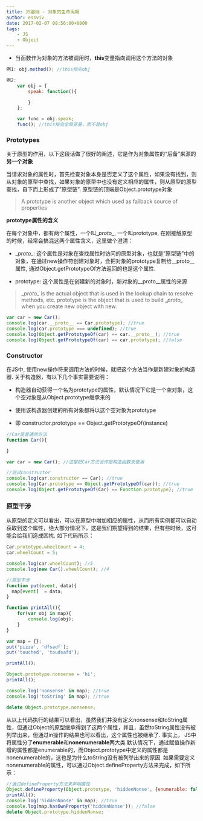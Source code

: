 ```yaml
---
title: JS基础 - 对象的生命周期
author: essviv
date: 2017-02-07 08:56:00+0800
tags:
	- JS
	- Object
---
```


* 当函数作为对象的方法被调用时，**this**变量指向调用这个方法的对象

````javascript
例1: obj.method(); //this指向obj

例2:
	var obj = {
		speak: function(){

		}
	};

	var func = obj.speak;
	func(); //this指向全局变量，而不是obj
````

### Prototypes

关于原型的作用，以下这段话做了很好的阐述，它是作为对象属性的“后备”来源的**另一个对象**

当请求对象的属性时，首先检查对象本身是否定义了这个属性，如果没有找到，则从对象的原型中查找，如果对象的原型中也没有定义相应的属性，则从原型的原型查找，自下而上形成了”原型链". 原型链的顶端是Object.prototype对象

> A prototype is another object which used as fallback source of properties

**prototype属性的含义**

在每个对象中，都有两个属性，一个叫\__proto\__, 一个叫prototype, 在刚接触原型的时候，经常会搞混这两个属性含义，这里做个澄清：

* \__proto\__: 这个属性是对象在查找属性时访问的原型对象，也就是”原型链”中的对象，在通过new操作符创建对象时，会把对象的prototype复制给\__proto\__属性, 通过Object.getPrototypeOf方法返回的也是这个属性.

* prototype: 这个属性是在创建新的对象时，新对象的\__proto\__属性的来源

> \__proto\__ is the actual object that is used in the lookup chain to resolve methods, etc. prototype is the object that is used to build \__proto\__ when you create new object with new.

````javascript
var car = new Car();
console.log(car.__proto__ == Car.prototype); //true
console.log(car.prototype === undefined); //true
console.log(Object.getPrototypeOf(car) == car.__proto__); //true
console.log(Object.getPrototypeOf(car) == car.prototype); //false
````
### Constructor

在JS中, 使用new操作符来调用方法的时候，就把这个方法当作是新建对象的构造器. 关于构造器，有以下几个事实需要说明：

* 构造器自动获得一个名为prototype的属性，默认情况下它是一个空对象，这个空对象是从Object.prototype继承来的

* 使用该构造器创建的所有对象都将以这个空对象为prototype

* 即 constructor.prototype == Object.getPrototypeOf(instance)

````javascript
//Car是普通的方法
function Car(){

}

var car = new Car(); //这里把Car方法当作是构造函数来使用

//测试constructor
console.log(car.constructor == Car); //true
console.log(Car.prototype == Object.getPrototypeOf(car)); //true
console.log(Object.getPrototypeOf(Car) == Function.prototype); //true
````

### 原型干涉

从原型的定义可以看出，可以在原型中增加相应的属性，从而所有实例都可以自动获取到这个属性，绝大部分情况下，这是我们期望得到的结果，但有些时候，这可能会给我们造成困扰. 如下代码所示：
````javascript
Car.prototype.wheelCount = 4;
car.wheelCount = 5;

console.log(car.wheelCount); //5
console.log(new Car().wheelCount); //4

//原型干涉
function put(event, data){
  map[event]  = data;
}

function printAll(){
    for(var obj in map){
        console.log(obj);
    }
}

var map = {};
put('pizza', 'dfsadf');
put('touched', 'toudsafd');

printAll();

Object.prototype.nonsense = 'hi';
printAll();

console.log('nonsense' in map); //true
console.log('toString' in map); //true

delete Object.prototype.nonsense;
````

从以上代码执行的结果可以看出，虽然我们并没有定义nonsense和toString属性，但通过Object的原型继承得到了这两个属性，并且，虽然toString属性没有被列举出来，但通过in操作的结果也可以看出，这个属性也被继承了. 事实上， JS中将属性分了**enumerable**和**nonenumerable**两大类.默认情况下，通过赋值操作新增的属性都是enumerable的，而Object.prototype中定义的属性都是nonenumerable的，这也是为什么toString没有被列举出来的原因. 如果需要定义nonenumerable的属性，可以通过Object.defineProperty方法来完成，如下所示：

````javascript
//通过defineProperty方法来声明属性
Object.defineProperty(Object.prototype, 'hiddenNonse', {enumerable: false, value: 'hi'});
printAll();
console.log('hiddenNonse' in map); //true
console.log(map.hasOwnProperty('hiddenNonse')); //false
delete Object.prototype.hiddenNonse;
````
